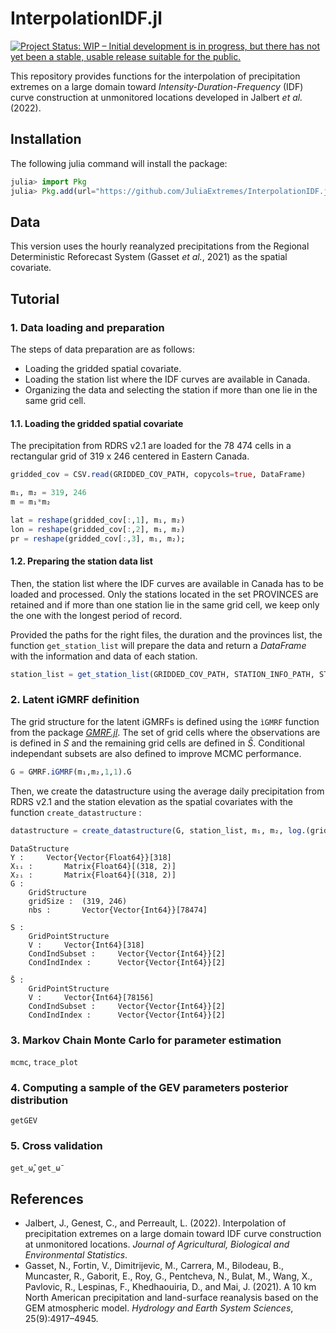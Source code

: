 # InterpolationIDF.jl

[![Project Status: WIP – Initial development is in progress, but there has not yet been a stable, usable release suitable for the public.](https://www.repostatus.org/badges/latest/wip.svg)](https://www.repostatus.org/#wip)

This repository provides functions for the interpolation of precipitation extremes on a large domain toward *Intensity-Duration-Frequency* (IDF) curve construction at unmonitored locations developed in Jalbert *et al.* (2022).

## Installation

The following julia command will install the package:

```julia
julia> import Pkg
julia> Pkg.add(url="https://github.com/JuliaExtremes/InterpolationIDF.jl")
```

## Data

This version uses the hourly reanalyzed precipitations from the Regional Deterministic Reforecast System (Gasset *et al.*, 2021) as the spatial covariate.


## Tutorial

### 1. Data loading and preparation

The steps of data preparation are as follows:
- Loading the gridded spatial covariate.
- Loading the station list where the IDF curves are available in Canada.
- Organizing the data and selecting the station if more than one lie in the same grid cell.

#### 1.1. Loading the gridded spatial covariate

The precipitation from RDRS v2.1 are loaded for the 78 474 cells in a rectangular grid of 319 x 246 centered in Eastern Canada.

```julia
gridded_cov = CSV.read(GRIDDED_COV_PATH, copycols=true, DataFrame)  

m₁, m₂ = 319, 246
m = m₁*m₂

lat = reshape(gridded_cov[:,1], m₁, m₂)
lon = reshape(gridded_cov[:,2], m₁, m₂)
pr = reshape(gridded_cov[:,3], m₁, m₂);
```

#### 1.2. Preparing the station data list

Then, the station list where the IDF curves are available in Canada has to be loaded and processed. Only the stations located in the set PROVINCES are retained and if more than one station lie in the same grid cell, we keep only the one with the longest period of record.

Provided the paths for the right files, the duration and the provinces list, the function `get_station_list` will prepare the data and return a *DataFrame* with the information and data of each station.

```julia
station_list = get_station_list(GRIDDED_COV_PATH, STATION_INFO_PATH, STATION_DATA_PATH, DURATION, PROVINCES)
```

### 2. Latent iGMRF definition

The grid structure for the latent iGMRFs is defined using the `ìGMRF` function from the package *[GMRF.jl](https://github.com/jojal5/GMRF.jl)*. The set of grid cells where the observations are is defined in $S$ and the remaining grid cells are defined in $\bar{S}$. Conditional independant subsets are also defined to improve MCMC performance.

```julia
G = GMRF.iGMRF(m₁,m₂,1,1).G
```

Then, we create the datastructure using the average daily precipitation from RDRS v2.1 and the station elevation as the spatial covariates with the function `create_datastructure` :

```julia
datastructure = create_datastructure(G, station_list, m₁, m₂, log.(gridded_cov[:,:pr]), Float64.(station_list.Elevation))
```
```
DataStructure
Y :		Vector{Vector{Float64}}[318]
X₁ᵢ :		Matrix{Float64}[(318, 2)]
X₂ᵢ :		Matrix{Float64}[(318, 2)]
G :
	GridStructure
	gridSize :	(319, 246)
	nbs :		Vector{Vector{Int64}}[78474]

S :
	GridPointStructure
	V :		Vector{Int64}[318]
	CondIndSubset :		Vector{Vector{Int64}}[2]
	CondIndIndex :		Vector{Vector{Int64}}[2]

S̄ :
	GridPointStructure
	V :		Vector{Int64}[78156]
	CondIndSubset :		Vector{Vector{Int64}}[2]
	CondIndIndex :		Vector{Vector{Int64}}[2]
```

### 3. Markov Chain Monte Carlo for parameter estimation

`mcmc`, `trace_plot`

### 4. Computing a sample of the GEV parameters posterior distribution

`getGEV`

### 5. Cross validation

`get_ω̂`, `get_ω̄`

## References

* Jalbert, J., Genest, C., and Perreault, L. (2022). Interpolation of precipitation extremes on a large domain toward IDF curve construction at unmonitored locations. *Journal of Agricultural, Biological and Environmental Statistics*.
* Gasset, N., Fortin, V., Dimitrijevic, M., Carrera, M., Bilodeau, B., Muncaster, R., Gaborit, E., Roy, G., Pentcheva, N., Bulat, M., Wang, X., Pavlovic, R., Lespinas, F., Khedhaouiria, D., and Mai, J. (2021). A 10 km North American precipitation and land-surface reanalysis based on the GEM atmospheric model. *Hydrology and Earth System Sciences*, 25(9):4917–4945.
